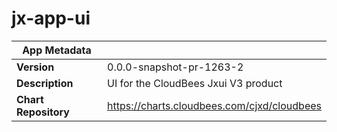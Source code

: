 # jx-app-ui

|App Metadata||
|---|---|
| **Version** | 0.0.0-snapshot-pr-1263-2 |
| **Description** | UI for the CloudBees Jxui V3 product |
| **Chart Repository** | https://charts.cloudbees.com/cjxd/cloudbees |

